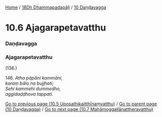 
[Home](/) / [18Dh Dhammapadapāḷi](../../18Dh.md) / [10 Daṇḍavagga](../10.md)

# 10.6 Ajagarapetavatthu

### Daṇḍavagga

### Ajagarapetavatthu

(136.)

146\. _Atha pāpāni kammāni,_  
_karaṃ bālo na bujjhati;_  
_Sehi kammehi dummedho,_  
_aggidaḍḍhova tappati._  


[Go to previous page (10.5 Uposathikaitthīnaṃvatthu)](10.5.md) / [Go to parent page (10 Daṇḍavagga)](../10.md) / [Go to next page (10.7 Mahāmoggallānattheravatthu)](10.7.md)


